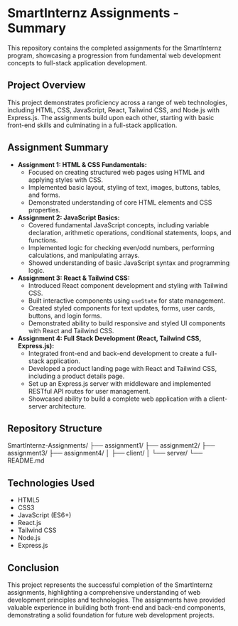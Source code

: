 # SmartInternz Assignments - Summary

This repository contains the completed assignments for the SmartInternz program, showcasing a progression from fundamental web development concepts to full-stack application development.

## Project Overview

This project demonstrates proficiency across a range of web technologies, including HTML, CSS, JavaScript, React, Tailwind CSS, and Node.js with Express.js. The assignments build upon each other, starting with basic front-end skills and culminating in a full-stack application.

## Assignment Summary

* **Assignment 1: HTML & CSS Fundamentals:**
    * Focused on creating structured web pages using HTML and applying styles with CSS.
    * Implemented basic layout, styling of text, images, buttons, tables, and forms.
    * Demonstrated understanding of core HTML elements and CSS properties.
* **Assignment 2: JavaScript Basics:**
    * Covered fundamental JavaScript concepts, including variable declaration, arithmetic operations, conditional statements, loops, and functions.
    * Implemented logic for checking even/odd numbers, performing calculations, and manipulating arrays.
    * Showed understanding of basic JavaScript syntax and programming logic.
* **Assignment 3: React & Tailwind CSS:**
    * Introduced React component development and styling with Tailwind CSS.
    * Built interactive components using `useState` for state management.
    * Created styled components for text updates, forms, user cards, buttons, and login forms.
    * Demonstrated ability to build responsive and styled UI components with React and Tailwind CSS.
* **Assignment 4: Full Stack Development (React, Tailwind CSS, Express.js):**
    * Integrated front-end and back-end development to create a full-stack application.
    * Developed a product landing page with React and Tailwind CSS, including a product details page.
    * Set up an Express.js server with middleware and implemented RESTful API routes for user management.
    * Showcased ability to build a complete web application with a client-server architecture.

## Repository Structure
SmartInternz-Assignments/
├── assignment1/
├── assignment2/
├── assignment3/
├── assignment4/
│   ├── client/
│   └── server/
└── README.md

## Technologies Used

* HTML5
* CSS3
* JavaScript (ES6+)
* React.js
* Tailwind CSS
* Node.js
* Express.js

## Conclusion

This project represents the successful completion of the SmartInternz assignments, highlighting a comprehensive understanding of web development principles and technologies. The assignments have provided valuable experience in building both front-end and back-end components, demonstrating a solid foundation for future web development projects.
